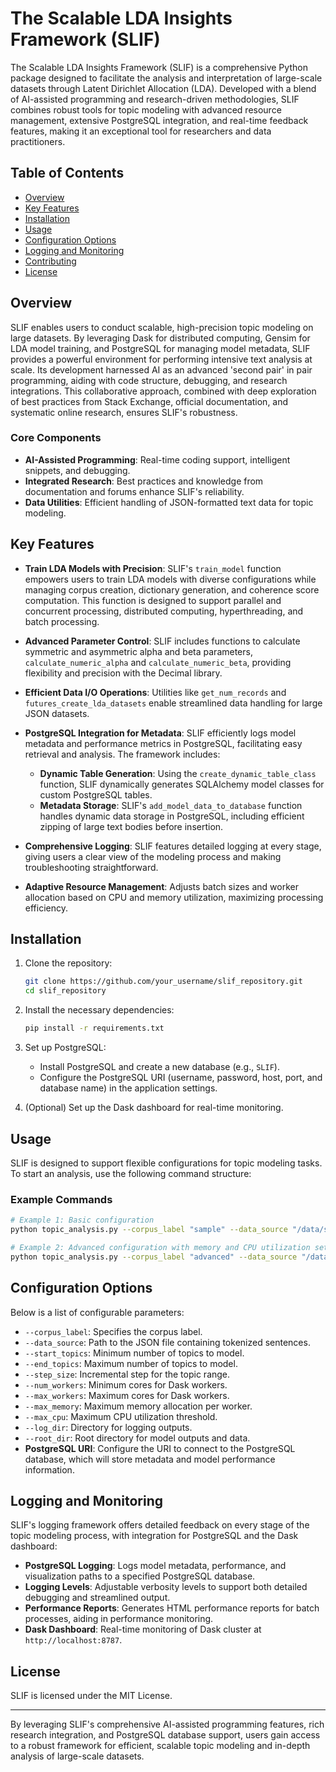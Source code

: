 # The Scalable LDA Insights Framework (SLIF)

The Scalable LDA Insights Framework (SLIF) is a comprehensive Python package designed to facilitate the analysis and interpretation of large-scale datasets through Latent Dirichlet Allocation (LDA). Developed with a blend of AI-assisted programming and research-driven methodologies, SLIF combines robust tools for topic modeling with advanced resource management, extensive PostgreSQL integration, and real-time feedback features, making it an exceptional tool for researchers and data practitioners.

## Table of Contents

- [Overview](#overview)
- [Key Features](#key-features)
- [Installation](#installation)
- [Usage](#usage)
- [Configuration Options](#configuration-options)
- [Logging and Monitoring](#logging-and-monitoring)
- [Contributing](#contributing)
- [License](#license)

## Overview

SLIF enables users to conduct scalable, high-precision topic modeling on large datasets. By leveraging Dask for distributed computing, Gensim for LDA model training, and PostgreSQL for managing model metadata, SLIF provides a powerful environment for performing intensive text analysis at scale. Its development harnessed AI as an advanced 'second pair' in pair programming, aiding with code structure, debugging, and research integrations. This collaborative approach, combined with deep exploration of best practices from Stack Exchange, official documentation, and systematic online research, ensures SLIF's robustness.

### Core Components
- **AI-Assisted Programming**: Real-time coding support, intelligent snippets, and debugging.
- **Integrated Research**: Best practices and knowledge from documentation and forums enhance SLIF's reliability.
- **Data Utilities**: Efficient handling of JSON-formatted text data for topic modeling.

## Key Features

- **Train LDA Models with Precision**: SLIF's `train_model` function empowers users to train LDA models with diverse configurations while managing corpus creation, dictionary generation, and coherence score computation. This function is designed to support parallel and concurrent processing, distributed computing, hyperthreading, and batch processing.
  
- **Advanced Parameter Control**: SLIF includes functions to calculate symmetric and asymmetric alpha and beta parameters, `calculate_numeric_alpha` and `calculate_numeric_beta`, providing flexibility and precision with the Decimal library.
  
- **Efficient Data I/O Operations**: Utilities like `get_num_records` and `futures_create_lda_datasets` enable streamlined data handling for large JSON datasets.
  
- **PostgreSQL Integration for Metadata**: SLIF efficiently logs model metadata and performance metrics in PostgreSQL, facilitating easy retrieval and analysis. The framework includes:
  - **Dynamic Table Generation**: Using the `create_dynamic_table_class` function, SLIF dynamically generates SQLAlchemy model classes for custom PostgreSQL tables.
  - **Metadata Storage**: SLIF's `add_model_data_to_database` function handles dynamic data storage in PostgreSQL, including efficient zipping of large text bodies before insertion.
  
- **Comprehensive Logging**: SLIF features detailed logging at every stage, giving users a clear view of the modeling process and making troubleshooting straightforward. 

- **Adaptive Resource Management**: Adjusts batch sizes and worker allocation based on CPU and memory utilization, maximizing processing efficiency.

## Installation

1. Clone the repository:

   ```bash
   git clone https://github.com/your_username/slif_repository.git
   cd slif_repository
   ```

2. Install the necessary dependencies:

   ```bash
   pip install -r requirements.txt
   ```

3. Set up PostgreSQL:
   - Install PostgreSQL and create a new database (e.g., `SLIF`).
   - Configure the PostgreSQL URI (username, password, host, port, and database name) in the application settings.

4. (Optional) Set up the Dask dashboard for real-time monitoring.

## Usage

SLIF is designed to support flexible configurations for topic modeling tasks. To start an analysis, use the following command structure:

### Example Commands

```bash
# Example 1: Basic configuration
python topic_analysis.py --corpus_label "sample" --data_source "/data/sample.json" --start_topics 20 --end_topics 100 --step_size 5

# Example 2: Advanced configuration with memory and CPU utilization settings
python topic_analysis.py --corpus_label "advanced" --data_source "/data/advanced.json" --start_topics 50 --end_topics 500 --step_size 10 --max_memory "10GB" --max_cpu 85
```

## Configuration Options

Below is a list of configurable parameters:

- `--corpus_label`: Specifies the corpus label.
- `--data_source`: Path to the JSON file containing tokenized sentences.
- `--start_topics`: Minimum number of topics to model.
- `--end_topics`: Maximum number of topics to model.
- `--step_size`: Incremental step for the topic range.
- `--num_workers`: Minimum cores for Dask workers.
- `--max_workers`: Maximum cores for Dask workers.
- `--max_memory`: Maximum memory allocation per worker.
- `--max_cpu`: Maximum CPU utilization threshold.
- `--log_dir`: Directory for logging outputs.
- `--root_dir`: Root directory for model outputs and data.
- **PostgreSQL URI**: Configure the URI to connect to the PostgreSQL database, which will store metadata and model performance information.

## Logging and Monitoring

SLIF's logging framework offers detailed feedback on every stage of the topic modeling process, with integration for PostgreSQL and the Dask dashboard:

- **PostgreSQL Logging**: Logs model metadata, performance, and visualization paths to a specified PostgreSQL database.
- **Logging Levels**: Adjustable verbosity levels to support both detailed debugging and streamlined output.
- **Performance Reports**: Generates HTML performance reports for batch processes, aiding in performance monitoring.
- **Dask Dashboard**: Real-time monitoring of Dask cluster at `http://localhost:8787`.

## License

SLIF is licensed under the MIT License. 

---

By leveraging SLIF's comprehensive AI-assisted programming features, rich research integration, and PostgreSQL database support, users gain access to a robust framework for efficient, scalable topic modeling and in-depth analysis of large-scale datasets.